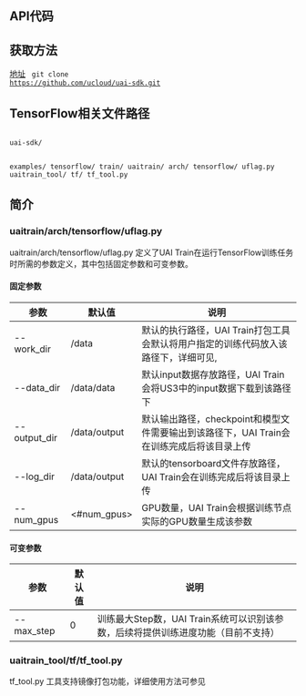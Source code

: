 

## API代码
## 获取方法
[地址](https://github.com/ucloud/uai-sdk)
<code>
git clone https://github.com/ucloud/uai-sdk.git
</code>

## TensorFlow相关文件路径
<code>
uai-sdk/

  examples/
    tensorflow/
       train/
  uaitrain/
    arch/
      tensorflow/
         uflag.py
  uaitrain_tool/
    tf/
      tf_tool.py
</code>

## 简介

### uaitrain/arch/tensorflow/uflag.py
uaitrain/arch/tensorflow/uflag.py 定义了UAI Train在运行TensorFlow训练任务时所需的参数定义，其中包括固定参数和可变参数。

#### 固定参数

| 参数 | 默认值 | 说明 |
| ---- | ------ | ---- |
|\-\-work\_dir    | /data | 默认的执行路径，UAI Train打包工具会默认将用户指定的训练代码放入该路径下，详细可见[](uai-train/guide/tensorflow/tf-mnist), [](uai-train/guide/tensorflow/tf-im2txt) |
|\-\-data\_dir    | /data/data  | 默认input数据存放路径，UAI Train会将US3中的input数据下载到该路径下 |
|\-\-output\_dir   | /data/output | 默认输出路径，checkpoint和模型文件需要输出到该路径下，UAI Train会在训练完成后将该目录上传 |
|\-\-log\_dir   | /data/output | 默认的tensorboard文件存放路径，UAI Train会在训练完成后将该目录上传 |
|\-\-num\_gpus   | <#num\_gpus> | GPU数量，UAI Train会根据训练节点实际的GPU数量生成该参数 |

#### 可变参数
| 参数 | 默认值 | 说明 |
| ---- | ------ | ---- |
|\-\-max_step | 0 | 训练最大Step数，UAI Train系统可以识别该参数，后续将提供训练进度功能（目前不支持）|

### uaitrain_tool/tf/tf_tool.py
tf\_tool.py 工具支持镜像打包功能，详细使用方法可参见[](uai-train/guide/tensorflow/packing)

